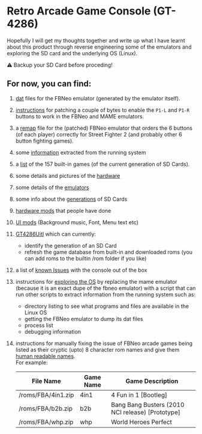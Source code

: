 # Retro Arcade Game Console (GT-4286)

Hopefully I will get my thoughts together and write up what I have learnt about this product through reverse engineering some of the emulators and exploring the SD card and the underlying OS (Linux).

⚠️ Backup your SD Card before proceding!

## For now, you can find:

1. [dat](./dats/) files for the FBNeo emulator (generated by the emulator itself).

2. [instructions](./Emulator%20Patches.md) for patching a couple of bytes to enable the ```P1-L``` and ```P1-R``` buttons to work in the FBNeo and MAME emulators.

3. a [remap](./sdcard_tweaks/keyremap) file for the (patched) FBNeo emulator that orders the 6 buttons (of each player) correctly for Street Fighter 2 (and probably other 6 button fighting games).

4. some [information](./sdcard_tweaks/roms/MAME/output/) extracted from the running system

5. a [list](./dats/built-in%20roms.txt) of the 157 built-in games (of the current generation of SD Cards).

6. some details and pictures of the [hardware](./Hardware.md)

7. some details of the [emulators](./Emulators.md)

8. some info about the [generations](./Generations.md) of SD Cards

9. [hardware mods](./Hardware%20Modifications.md) that people have done

10. [UI mods](./UI%20Modifications.md) (Background music, Font, Menu text etc)

11. [GT4286Uitl](https://github.com/nk64/GT4286/releases) which can currently:
    - identify the generation of an SD Card
    - refresh the game database from built-in and downloaded roms (you can add roms to the builtin /rom folder if you like)

12. a list of [known Issues](./Known%20Issues.md) with the console out of the box

13. instructions for [exploring the OS](./Exploring%20the%20OS.md) by replacing the mame emulator (because it is an exact dupe of the fbneo emulator) with a script that can run other scripts to extract information from the running system such as:
    * directory listing to see what programs and files are available in the Linux OS
    * getting the FBNeo emulator to dump its dat files
    * process list
    * debugging information

14. instructions for manually fixing the issue of FBNeo arcade games being listed as their cryptic (upto) 8 character rom names and give them [human readable names](./Humanise%20Names.md).  
    For example:

    |     File Name      | Game Name |                 Game Description                 |
    |--------------------|-----------|--------------------------------------------------|
    | /roms/FBA/4in1.zip | 4in1      | 4 Fun in 1 [Bootleg]                             |
    | /roms/FBA/b2b.zip  | b2b       | Bang Bang Busters (2010 NCI release) [Prototype] |
    | /roms/FBA/whp.zip  | whp       | World Heroes Perfect                             |

